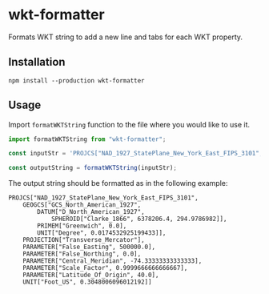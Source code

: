#  wkt-formatter
Formats WKT string to add a new line and tabs for each WKT property.

## Installation
`npm install --production wkt-formatter`

## Usage
Import `formatWKTString` function to the file where you would like to use it.

```js
import formatWKTString from "wkt-formatter";

const inputStr = 'PROJCS["NAD_1927_StatePlane_New_York_East_FIPS_3101",GEOGCS["GCS_North_American_1927",DATUM["D_North_American_1927",SPHEROID["Clarke_1866",6378206.4,294.9786982]],PRIMEM["Greenwich",0.0],UNIT["Degree",0.0174532925199433]],PROJECTION["Transverse_Mercator"],PARAMETER["False_Easting",500000.0],PARAMETER["False_Northing",0.0],PARAMETER["Central_Meridian",-74.33333333333333],PARAMETER["Scale_Factor",0.9999666666666667],PARAMETER["Latitude_Of_Origin",40.0],UNIT["Foot_US",0.3048006096012192]]'

const outputString = formatWKTString(inputStr);
```

The output string should be formatted as in the following example:
```
PROJCS["NAD_1927_StatePlane_New_York_East_FIPS_3101", 
	GEOGCS["GCS_North_American_1927", 
		DATUM["D_North_American_1927", 
			SPHEROID["Clarke_1866", 6378206.4, 294.9786982]], 
		PRIMEM["Greenwich", 0.0], 
		UNIT["Degree", 0.0174532925199433]], 
	PROJECTION["Transverse_Mercator"], 
	PARAMETER["False_Easting", 500000.0], 
	PARAMETER["False_Northing", 0.0], 
	PARAMETER["Central_Meridian", -74.33333333333333], 
	PARAMETER["Scale_Factor", 0.9999666666666667], 
	PARAMETER["Latitude_Of_Origin", 40.0], 
	UNIT["Foot_US", 0.3048006096012192]]
```